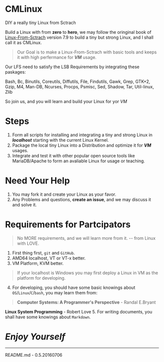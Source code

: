 # CMLinux
DIY a really tiny Linux from Sctrach

Build a Linux with from **zero** to **hero**, we may follow the oringinal book of [Linux-From-Sctrach](http://www.linuxfromscratch.org/lfs/downloads/stable/LFS-BOOK-7.9-NOCHUNKS.html) version 7.9 to build a tiny but strong Linux, and I shall call it as CMLinux.

> Our Goal is to make a Linux-From-Sctrach with basic tools and keeps it with high perfermance for ***VM*** usage.
> 
Our LFS need to satisfy the LSB Requirements by integrating these paskages:
> 
Bash, Bc, Binutils, Coreutils, Diffutils, File, Findutils, Gawk, Grep, GTK+2, Gzip, M4, Man-DB, Ncurses, Procps, Psmisc, Sed, Shadow, Tar, Util-linux, Zlib
>
So join us, and you will learn and build your Linux for yor *VM*

# Steps
1. Form all scripts for installing and integrating a tiny and strong Linux in ***localhost*** starting with the current Linux Kernel.
2. Package the local tiny Linux into a Distribution and optimize it for ***VM*** usages.
3. Integrate and test it with other popular open source tools like MariaDB/Apache to form an avaliable Linux for usage or teaching.

# Need Your Help
1. You may fork it and create your Linux as your favor.
2. Any Problems and questions, **create an issue**, and we may discuss it and solve it.

# Requirements for Partcipators
> No MORE requirements, and we will learn more from it.  -- from Linux with LOVE.

1. First thing first, `git` and `GitHub`.
2. AMD64 localhost, VT or VT-x better.
3. VM Platform, KVM better.
> If your localhost is Windows you may first deploy a Linux in VM as the platform for developing.
4. For developing, you should have some basic knowings about `OS`/`Linux`/`C`/`bash`, you may learn them from:
> **Computer Systems: A Programmer's Perspective** -  Randal E.Bryant
> 
**Linux System Programming** - Robert Love 
5. For writing documents, you shall have some knowings about `Markdown`.

# *Enjoy Yourself*

---
README.md - 0.5.20160706